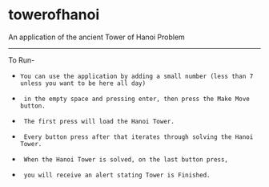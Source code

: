 # towerofhanoi

An application of the ancient Tower of Hanoi Problem 
***
To Run-
-     You can use the application by adding a small number (less than 7 unless you want to be here all day)
-      in the empty space and pressing enter, then press the Make Move button.       
-      The first press will load the Hanoi Tower. 
-      Every button press after that iterates through solving the Hanoi Tower. 
-      When the Hanoi Tower is solved, on the last button press,       
-      you will receive an alert stating Tower is Finished.
